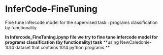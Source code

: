 # InferCode-FineTuning

Fine tune Infercode model for the supervised task : programs classification by functionality

**In Infercode_FineTuning.ipynp file we try to fine tune infercode model for programs classification (by functionality) task**
**using NewCaledonie-1014 dataset that contains 1014 python programs **

